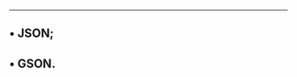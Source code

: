 ---------------------------------------------------
• JSON;
-------------------------------------------------
• GSON.
--------------------------------------------------
